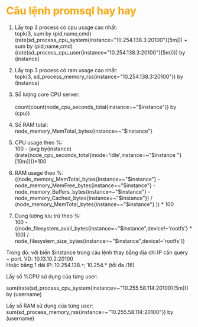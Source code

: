 <h1 style="color:orange">Câu lệnh promsql hay hay</h1>

1. Lấy top 3 process có cpu usage cao nhất:<br>
topk(3, sum by (pid,name,cmd) (rate(sd_process_cpu_system{instance="10.254.138.3:20100"}[5m])) + sum by (pid,name,cmd) (rate(sd_process_cpu_user{instance="10.254.138.3:20100"}[5m]))) by (instance)

2. Lấy top 3 process có ram usage cao nhất:<br>
topk(3, sd_process_memory_rss{instance="10.254.138.3:20100"}) by (instance)

3. Số lượng core CPU server:<br>  
count(count(node_cpu_seconds_total{instance=~"$instance"}) by (cpu))
4. Số RAM total:<br>
node_memory_MemTotal_bytes{instance=~"$instance"}

5. CPU usage theo %:<br> 
100 - (avg by(instance)(irate(node_cpu_seconds_total{mode='idle',instance=~"$instance "}[10m])))*100
6. RAM usage theo %:<br> 
((node_memory_MemTotal_bytes{instance=~"$instance"} - node_memory_MemFree_bytes{instance=~"$instance"} -node_memory_Buffers_bytes{instance=~"$instance"} - node_memory_Cached_bytes{instance=~"$instance"}) / (node_memory_MemTotal_bytes{instance=~"$instance"} )) * 100
7. Dung lượng lưu trữ theo %:<br> 100 - ((node_filesystem_avail_bytes{instance=~"$instance",device!~'rootfs'} * 100) / node_filesystem_size_bytes{instance=~"$instance",device!~'rootfs'})

Trong đó: với biến $instance trong câu lệnh thay bằng địa chỉ IP cần query + port. VD: 10.13.10.2:20100<br>
Hoặc bằng 1 dải IP: 10.254.138.`*`; 10.254.* (tối đa /16)

Lấy số %CPU sử dụng của từng user:

sum(irate(sd_process_cpu_system{instance=~"10.255.58.114:20100}[5m])) by (username)

Lấy số RAM sử dụng của từng user:
sum(sd_process_memory_rss{instance=~"10.255.58.114:20100"}) by (username)